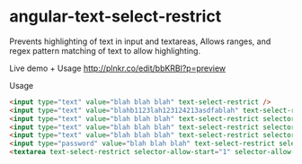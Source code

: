 angular-text-select-restrict
============================

Prevents highlighting of text in input and textareas, Allows ranges, and regex pattern matching of text to allow highlighting.

Live demo + Usage
http://plnkr.co/edit/bbKRBl?p=preview

Usage
```html
<input type="text" value="blah blah blah" text-select-restrict />
<input type="text" value="blahb1123lah123124213asdfablah" text-select-restrict selector-allow-pattern="[0-9]+" />
<input type="text" value="blah blah blah" text-select-restrict selector-allow-start="2" />
<input type="text" value="blah blah blah" text-select-restrict selector-allow-end="5" />
<input type="text" value="blah blah blah" text-select-restrict selector-allow-start="2" selector-allow-end="5" />
<input type="password" value="blah blah blah" text-select-restrict selector-allow-start="2" selector-allow-end="5" />
<textarea text-select-restrict selector-allow-start="1" selector-allow-end="3" >More blah blah blah</textarea>
```
